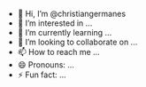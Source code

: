 - 👋 Hi, I’m @christiangermanes
- 👀 I’m interested in ...
- 🌱 I’m currently learning ...
- 💞️ I’m looking to collaborate on ...
- 📫 How to reach me ...
- 😄 Pronouns: ...
- ⚡ Fun fact: ...

<!---
christiangermanes/christiangermanes is a ✨ special ✨ repository because its `README.md` (this file) appears on your GitHub profile.
You can click the Preview link to take a look at your changes.
--->
